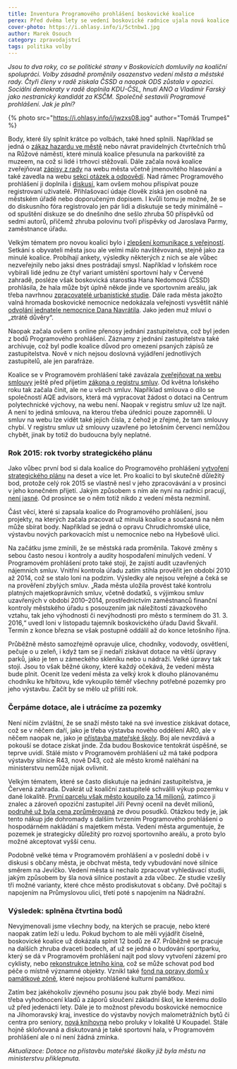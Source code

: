 ```yaml
---
title: Inventura Programového prohlášení boskovické koalice
perex: Před dvěma lety se vedení boskovické radnice ujala nová koalice a krátce nato zveřejnila městská rada své programové prohlášení. Jak to s jeho plněním vypadá v poločase?
cover-photo: https://i.ohlasy.info/i/5ctnbw1.jpg
author: Marek Osouch
category: zpravodajství
tags: politika volby
---
```


*Jsou to dva roky, co se politické strany v Boskovicích domluvily na koaliční spolupráci. Volby zásadně proměnily osazenstvo vedení města a městské rady. Čtyři členy v radě získala ČSSD a naopak ODS zůstala v opozici. Sociální demokraty v radě doplnila KDU-ČSL, hnutí ANO a Vladimír Farský jako nestranický kandidát za KSČM. Společně sestavili Programové prohlášení. Jak je plní?*

{% photo src="https://i.ohlasy.info/i/jwzxs08.jpg" author="Tomáš Trumpeš" %}

Body, které šly splnit krátce po volbách, také hned splnili. Například se jedná o [zákaz hazardu ve městě](http://ohlasy.info/clanky/2015/02/zakaz-hazardu.html) nebo návrat pravidelných čtvrtečních trhů na Růžové náměstí, které minulá koalice přesunula na parkoviště za muzeem, na což si lidé i trhovci stěžovali. Dále začala nová koalice zveřejňovat [zápisy z rady](http://boskovice.cz/zapisy%2Dz%2Djednani%2Drm/ds-1266/p1=1183) na webu města včetně jmenovitého hlasování a také zavedla na webu [sekci otázek a odpovědí](http://www.boskovice.cz/otazky-a-odpovedi-na-vedeni-mesta/d-26739). Nad rámec Programového prohlášení ji doplnila i [diskusí](http://www.boskovice.cz/diskuze/index.asp?), kam ovšem mohou přispívat pouze registrovaní uživatelé. Přihlašovací údaje člověk získá jen osobně na městském úřadě nebo doporučeným dopisem. I kvůli tomu je možné, že se do diskusního fóra registrovalo jen pár lidí a diskutuje se tedy minimálně – od spuštění diskuze se do dnešního dne sešlo zhruba 50 příspěvků od sedmi autorů, přičemž zhruba polovinu tvoří příspěvky od Jaroslava Parmy, zaměstnance úřadu.

Velkým tématem pro novou koalici bylo i [zlepšení komunikace s veřejností](http://ohlasy.info/clanky/2016/08/kulate-stoly.html). Setkání s obyvateli města jsou ale velmi málo navštěvovaná, stejně jako za minulé koalice. Probíhají ankety, výsledky některých z nich se ale vůbec nezveřejnily nebo jaksi dnes postrádají smysl. Například v loňském roce vybírali lidé jednu ze čtyř variant umístění sportovní haly v Červené zahradě, posléze však boskovická starostka Hana Nedomová (ČSSD) prohlásila, že hala může být úplně někde jinde ve sportovním areálu, jak třeba navrhnou [zpracovatelé urbanistické studie](http://ohlasy.info/clanky/2016/09/cervenka-soutez.html). Dále rada města jakožto valná hromada boskovické nemocnice nedokázala veřejnosti vysvětlit náhlé [odvolání jednatele nemocnice Dana Navrátila](http://ohlasy.info/clanky/2016/09/nemocnice-jednatel.html). Jako jeden muž mluví o „ztrátě důvěry“. 

Naopak začala ovšem s online přenosy jednání zastupitelstva, což byl jeden z bodů Programového prohlášení. Záznamy z jednání zastupitelstva také archivuje, což byl podle koalice důvod pro omezení psaných zápisů ze zastupitelstva. Nově v nich nejsou doslovná vyjádření jednotlivých zastupitelů, ale jen parafráze.

Koalice se v Programovém prohlášení také zavázala [zveřejňovat na webu smlouvy](http://boskovice.cz/majetkopravni-smlouvy/ds-1455) ještě před přijetím [zákona o registru smluv](http://ohlasy.info/clanky/2015/12/registr-smluv.html). Od května loňského roku tak začala činit, ale ne u všech smluv. Například smlouva o dílo se společností AQE advisors, která má vypracovat žádost o dotaci na Centrum polytechnické výchovy, na webu není. Naopak v registru smluv už lze najít. A není to jediná smlouva, na kterou třeba úředníci pouze zapomněli. U smluv na webu lze vidět také jejich čísla, z čehož je zřejmé, že tam smlouvy chybí. V registru smluv už smlouvy uzavřené po letošním červenci nemůžou chybět, jinak by totiž do budoucna byly neplatné.

### Rok 2015: rok tvorby strategického plánu

Jako vůbec první bod si dala koalice do Programového prohlášení [vytvoření strategického plánu](http://ohlasy.info/clanky/2015/08/strategicky-plan.html) na deset a více let. Pro koalici to byl skutečně důležitý bod, protože celý rok 2015 se vlastně nesl v jeho zpracovávání a v prosinci v jeho konečném přijetí. Jakým způsobem s ním ale nyní na radnici pracují, [není jasné](http://ohlasy.info/clanky/2015/09/rozhovor-tajemnik.html). Od prosince se o něm totiž nikdo z vedení města nezmínil.

Část věcí, které si zapsala koalice do Programového prohlášení, jsou projekty, na kterých začala pracovat už minulá koalice a současná na něm může sbírat body. Například se jedná o opravu Chrudichromské ulice, výstavbu nových parkovacích míst u nemocnice nebo na Hybešově ulici.

Na začátku jsme zmínili, že se městská rada proměnila. Takové změny s sebou často nesou i kontroly a audity hospodaření minulých vedení. V Programovém prohlášení proto také stojí, že zajistí audit uzavřených nájemních smluv. Vnitřní kontrola úřadu zatím stihla prověřit jen období 2010 až 2014, což se stalo loni na podzim. Výsledky ale nejsou veřejné a čeká se na prověření zbylých smluv. „Rada města uložila provést také kontrolu platných majetkoprávních smluv, včetně dodatků, s výjimkou smluv uzavřených v období 2010–2014, prostřednictvím zaměstnanců finanční kontroly městského úřadu s posouzením jak náležitostí závazkového vztahu, tak jeho výhodnosti či nevýhodnosti pro město s termínem do 31. 3. 2016,“ uvedl loni v listopadu tajemník boskovického úřadu David Škvařil. Termín z konce března se však postupně oddálil až do konce letošního října.

Průběžně město samozřejmě opravuje ulice, chodníky, vodovody, osvětlení, pečuje o u zeleň, i když tam se jí nedaří získávat dotace na větší úpravy parků, jako je ten u zámeckého skleníku nebo u nádraží. Velké úpravy tak stojí. Jsou to však běžné úkony, které každý očekává, že vedení města bude plnit. Ocenit lze vedení města za velký krok k dlouho plánovanému chodníku ke hřbitovu, kde vykoupilo téměř všechny potřebné pozemky pro jeho výstavbu. Začít by se mělo už příští rok.

### Čerpáme dotace, ale i utrácíme za pozemky

Není ničím zvláštní, že se snaží město také na své investice získávat dotace, což se v něčem daří, jako je třeba výstavba nového oddělení ARO, ale v něčem naopak ne, jako je [přístavba mateřské školy](http://ohlasy.info/clanky/2016/04/dotace-na-skolku.html). Boj ale nevzdává a pokouší se dotace získat jinde. Zda budou Boskovice tentokrát úspěšné, se teprve uvidí. Stálé místo v Programovém prohlášení už má také podpora výstavby silnice R43, nově D43, což ale město kromě naléhání na ministerstvu nemůže nijak ovlivnit.

Velkým tématem, které se často diskutuje na jednání zastupitelstva, je Červená zahrada. Dvakrát už koaliční zastupitelé schválili výkup pozemku v dané lokalitě. [První parcelu však město koupilo za 14 milionů](http://ohlasy.info/clanky/2015/10/dvorackuv-mlyn.html), zatímco ji znalec a zároveň opoziční zastupitel Jiří Pevný ocenil na devět milionů, [podruhé už byla cena zprůměrovaná](http://ohlasy.info/clanky/2016/09/cervenka-autobazar.html) ze dvou posudků. Otázkou tedy je, jak tento nákup jde dohromady s dalším tvrzením Programového prohlášení o hospodárném nakládání s majetkem města. Vedení města argumentuje, že pozemek je strategicky důležitý pro rozvoj sportovního areálu, a proto bylo možné akceptovat vyšší cenu.

Podobně velké téma v Programovém prohlášení a v poslední době i v diskusi s občany města, je obchvat města, tedy vybudování nové silnice směrem na Jevíčko. Vedení města si nechalo zpracovat vyhledávací studii, jakým způsobem by šla nová silnice postavit a zda vůbec. Ze studie vzešly tři možné varianty, které chce město prodiskutovat s občany. Dvě počítají s napojením na Průmyslovou ulici, třetí poté s napojením na Nádražní.

### Výsledek: splněna čtvrtina bodů

Nevyjmenovali jsme všechny body, na kterých se pracuje, nebo které naopak zatím leží u ledu. Pokud bychom to ale měli vyjádřit číselně, boskovické koalice už dokázala splnit 12 bodů ze 47. Průběžně se pracuje na dalších zhruba dvaceti bodech, ať už se jedná o budování sportparku, který se dá v Programovém prohlášení najít pod slovy vytvoření zázemí pro cyklisty, nebo [rekonstrukce letního kina](http://ohlasy.info/clanky/2016/09/letni-kino-kapacita.html), což se může schovat pod bod péče o místně významné objekty. Vznikl také [fond na opravy domů v památkové zóně](http://ohlasy.info/clanky/2016/01/pamatkova-zona.html), které nejsou prohlášené kulturní památkou.

Zatím bez jakéhokoliv zjevného posunu jsou pak zbylé body. Mezi nimi třeba vyhodnocení kladů a záporů sloučení základní škol, ke kterému došlo už před jedenácti lety. Dále je to možnost převodu boskovické nemocnice na Jihomoravský kraj, investice do výstavby nových malometrážních bytů či centra pro seniory, [nová knihovna](http://ohlasy.info/clanky/2016/01/knihovna.html) nebo proluky v lokalitě U Koupadel. Stále hojně skloňovaná a diskutovaná je také sportovní hala, v Programovém prohlášení ale o ní není žádná zmínka.

*Aktualizace: Dotace na přístavbu mateřské školky již byla městu na ministerstvu přiklepnuta.*
